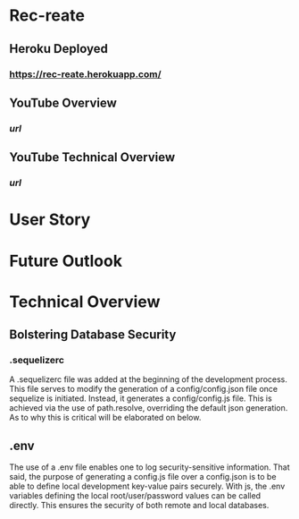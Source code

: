 # Rec-reate

## Heroku Deployed
### https://rec-reate.herokuapp.com/

## YouTube Overview
### *url*

## YouTube Technical Overview
### *url*

# User Story

# Future Outlook

# Technical Overview

## Bolstering Database Security

### .sequelizerc
A .sequelizerc file was added at the beginning of the development process. This file serves to modify the generation of a config/config.json file once sequelize is initiated. Instead, it generates a config/config.js file. This is achieved via the use of path.resolve, overriding the default json generation. As to why this is critical will be elaborated on below.

## .env
The use of a .env file enables one to log security-sensitive information. That said, the purpose of generating a config.js file over a config.json is to be able to define local development key-value pairs securely. With js, the .env variables defining the local root/user/password values can be called directly. This ensures the security of both remote and local databases. 